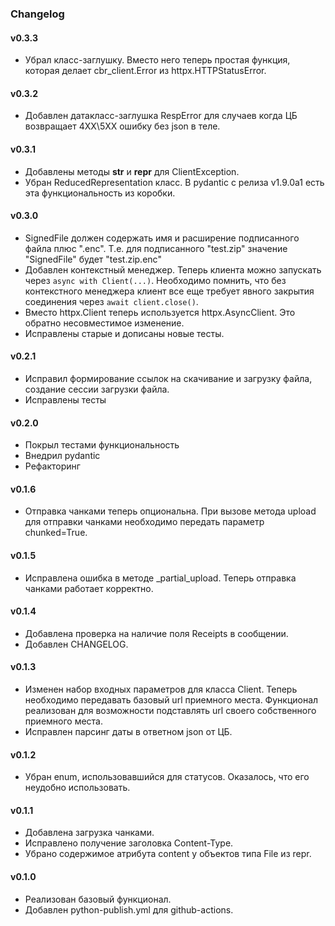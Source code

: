 ### Changelog

#### v0.3.3
- Убрал класс-заглушку. Вместо него теперь простая функция, которая делает cbr_client.Error из httpx.HTTPStatusError.

#### v0.3.2
- Добавлен датакласс-заглушка RespError для случаев когда ЦБ возвращает 4ХХ\5ХХ ошибку без json в теле.

#### v0.3.1
- Добавлены методы __str__ и __repr__ для ClientException.
- Убран ReducedRepresentation класс. В pydantic с релиза v1.9.0a1 есть эта функциональность из коробки. 

#### v0.3.0
- SignedFile должен содержать имя и расширение подписанного файла плюс ".enc". Т.е. для подписанного "test.zip" значение "SignedFile" будет "test.zip.enc"
- Добавлен контекстный менеджер. Теперь клиента можно запускать через ```async with Client(...)```. Необходимо помнить, что без контекстного менеджера клиент все еще требует явного закрытия соединения через ```await client.close()```.
- Вместо httpx.Client теперь используется httpx.AsyncClient. Это обратно несовместимое изменение.
- Исправлены старые и дописаны новые тесты.

#### v0.2.1
- Исправил формирование ссылок на скачивание и загрузку файла, создание сессии загрузки файла.
- Исправлены тесты

#### v0.2.0
- Покрыл тестами функциональность
- Внедрил pydantic
- Рефакторинг

#### v0.1.6
- Отправка чанками теперь опциональна. При вызове метода upload для отправки чанками необходимо передать параметр chunked=True.

#### v0.1.5
- Исправлена ошибка в методе _partial_upload. Теперь отправка чанками работает корректно.

#### v0.1.4
- Добавлена проверка на наличие поля Receipts в сообщении.
- Добавлен CHANGELOG.

#### v0.1.3
- Изменен набор входных параметров для класса Client. Теперь необходимо передавать базовый url приемного места. Функционал реализован для возможности подставлять url своего собственного приемного места.
- Исправлен парсинг даты в ответном json от ЦБ.

#### v0.1.2
- Убран enum, использовавшийся для статусов. Оказалось, что его неудобно использовать.

#### v0.1.1
- Добавлена загрузка чанками.
- Исправлено получение заголовка Content-Type.
- Убрано содержимое атрибута content у объектов типа File из repr.

#### v0.1.0
- Реализован базовый функционал.
- Добавлен python-publish.yml для github-actions.